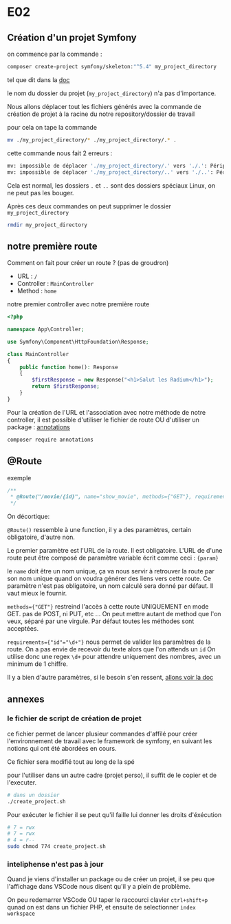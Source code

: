 # E02

## Création d'un projet Symfony

on commence par la commande :

```bash
composer create-project symfony/skeleton:"^5.4" my_project_directory
```

 tel que dit dans la [doc](https://symfony.com/doc/5.4/setup.html#creating-symfony-applications)

le nom du dossier du projet (`my_project_directory`) n'a pas d'importance.

Nous allons déplacer tout les fichiers générés avec la commande de création de projet à la racine du notre repository/dossier de travail

pour cela on tape la commande

```bash
mv ./my_project_directory/* ./my_project_directory/.* .
```

cette commande nous fait 2 erreurs :

```bash
mv: impossible de déplacer './my_project_directory/.' vers './.': Périphérique ou ressource occupé
mv: impossible de déplacer './my_project_directory/..' vers './..': Périphérique ou ressource occupé
```

Cela est normal, les dossiers `.` et `..` sont des dossiers spéciaux Linux, on ne peut pas les bouger.

Après ces deux commandes on peut supprimer le dossier `my_project_directory`

```bash
rmdir my_project_directory
```

## notre première route

Comment on fait pour créer un route ? (pas de groudron)

* URL : `/`
* Controller : `MainController`
* Method : `home`

notre premier controller avec notre première route

```php
<?php

namespace App\Controller;

use Symfony\Component\HttpFoundation\Response;

class MainController
{
    public function home(): Response
    {
        $firstResponse = new Response("<h1>Salut les Radium</h1>");
        return $firstResponse;
    }
}
```

Pour la création de l'URL et l'association avec notre méthode de notre controller, il est possible d'utiliser le fichier de route OU d'utiliser un package : [annotations](https://symfony.com/doc/5.4/page_creation.html#annotation-routes)

```bash
composer require annotations
```

## @Route

exemple

```php
/**
 * @Route("/movie/{id}", name="show_movie", methods={"GET"}, requirements={"id"="\d+"})
 */
```

On décortique:

`@Route()` ressemble à une function, il y a des paramètres, certain obligatoire, d'autre non.

Le premier paramètre est l'URL de la route. Il est obligatoire.
L'URL de d'une route peut être composé de paramètre variable écrit comme ceci : `{param}`

le `name` doit être un nom unique, ça va nous servir à retrouver la route par son nom unique quand on voudra générer des liens vers cette route.
Ce paramètre n'est pas obligatoire, un nom calculé sera donné par défaut.
Il vaut mieux le fournir.

`methods={"GET"}` restreind l'accès à cette route UNIQUEMENT en mode GET. pas de POST, ni PUT, etc ...
On peut mettre autant de method que l'on veux, séparé par une virgule.
Par défaut toutes les méthodes sont acceptées.

`requirements={"id"="\d+"}` nous permet de valider les paramètres de la route.
On a pas envie de recevoir du texte alors que l'on attends un `id`
On utilise donc une regex `\d+` pour attendre uniquement des nombres, avec un minimum de 1 chiffre.

Il y a bien d'autre paramètres, si le besoin s'en ressent, [allons voir la doc](https://symfony.com/doc/5.4/routing.html)

## annexes

### le fichier de script de création de projet

ce fichier permet de lancer plusieur commandes d'affilé pour créer l'environnement de travail avec le framework de symfony, en suivant les notions qui ont été abordées en cours.

Ce fichier sera modifié tout au long de la spé

pour l'utiliser dans un autre cadre (projet perso), il suffit de le copier et de l'executer.

```bash
# dans un dossier
./create_project.sh
```

Pour exécuter le fichier il se peut qu'il faille lui donner les droits d'éxécution

```bash
# 7 = rwx
# 7 = rwx
# 4 = r--
sudo chmod 774 create_project.sh
```

### inteliphense n'est pas à jour

Quand je viens d'installer un package ou de créer un projet, il se peu que l'affichage dans VSCode nous disent qu'il y a plein de problème.

On peu redemarrer VSCode OU taper le raccourci clavier `ctrl+shift+p` qunad on est dans un fichier PHP, et ensuite de selectionner `index workspace`
